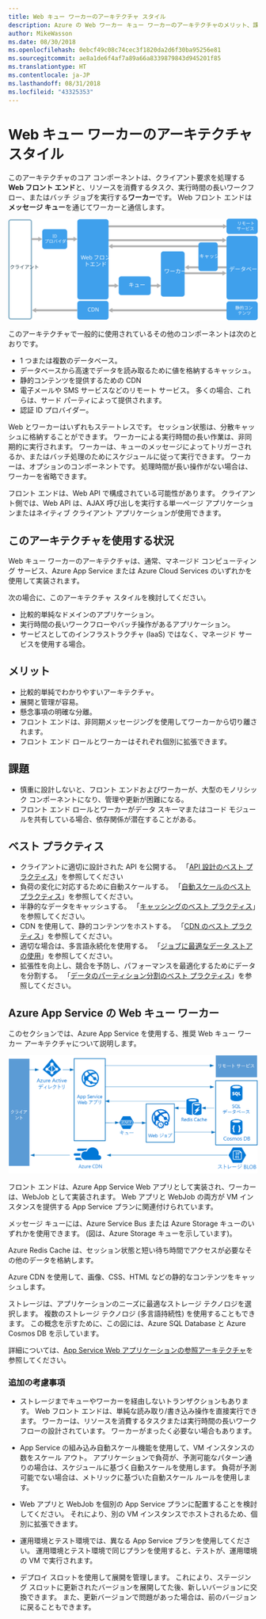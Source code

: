 ```yaml
---
title: Web キュー ワーカーのアーキテクチャ スタイル
description: Azure の Web ワーカー キュー ワーカーのアーキテクチャのメリット、課題、ベスト プラクティスについて説明します。
author: MikeWasson
ms.date: 08/30/2018
ms.openlocfilehash: 0ebcf49c08c74cec3f1820da2d6f30ba95256e81
ms.sourcegitcommit: ae8a1de6f4af7a89a66a8339879843d945201f85
ms.translationtype: HT
ms.contentlocale: ja-JP
ms.lasthandoff: 08/31/2018
ms.locfileid: "43325353"
---
```

# <a name="web-queue-worker-architecture-style"></a>Web キュー ワーカーのアーキテクチャ スタイル

このアーキテクチャのコア コンポーネントは、クライアント要求を処理する **Web フロント エンド**と、リソースを消費するタスク、実行時間の長いワークフロー、またはバッチ ジョブを実行する**ワーカー**です。  Web フロント エンドは**メッセージ キュー**を通じてワーカーと通信します。  

![](./images/web-queue-worker-logical.svg)

このアーキテクチャで一般的に使用されているその他のコンポーネントは次のとおりです。

- 1 つまたは複数のデータベース。 
- データベースから高速でデータを読み取るために値を格納するキャッシュ。
- 静的コンテンツを提供するための CDN
- 電子メールや SMS サービスなどのリモート サービス。 多くの場合、これらは、サード パーティによって提供されます。
- 認証 ID プロバイダー。

Web とワーカーはいずれもステートレスです。 セッション状態は、分散キャッシュに格納することができます。 ワーカーによる実行時間の長い作業は、非同期的に実行されます。 ワーカーは、キューのメッセージによってトリガーされるか、またはバッチ処理のためにスケジュールに従って実行できます。 ワーカーは、オプションのコンポーネントです。 処理時間が長い操作がない場合は、ワーカーを省略できます。  

フロント エンドは、Web API で構成されている可能性があります。 クライアント側では、Web API は、AJAX 呼び出しを実行する単一ページ アプリケーションまたはネイティブ クライアント アプリケーションが使用できます。

## <a name="when-to-use-this-architecture"></a>このアーキテクチャを使用する状況

Web キュー ワーカーのアーキテクチャは、通常、マネージド コンピューティング サービス、Azure App Service または Azure Cloud Services のいずれかを使用して実装されます。 

次の場合に、このアーキテクチャ スタイルを検討してください。

- 比較的単純なドメインのアプリケーション。
- 実行時間の長いワークフローやバッチ操作があるアプリケーション。
- サービスとしてのインフラストラクチャ (IaaS) ではなく、マネージド サービスを使用する場合。

## <a name="benefits"></a>メリット

- 比較的単純でわかりやすいアーキテクチャ。
- 展開と管理が容易。
- 懸念事項の明確な分離。
- フロント エンドは、非同期メッセージングを使用してワーカーから切り離されます。
- フロント エンド ロールとワーカーはそれぞれ個別に拡張できます。

## <a name="challenges"></a>課題

- 慎重に設計しないと、フロント エンドおよびワーカーが、大型のモノリシック コンポーネントになり、管理や更新が困難になる。
- フロント エンド ロールとワーカーがデータ スキーマまたはコード モジュールを共有している場合、依存関係が潜在することがある。 

## <a name="best-practices"></a>ベスト プラクティス

- クライアントに適切に設計された API を公開する。 「[API 設計のベスト プラクティス][api-design]」を参照してください
- 負荷の変化に対応するために自動スケールする。 「[自動スケールのベスト プラクティス][autoscaling]」を参照してください。
- 半静的なデータをキャッシュする。 「[キャッシングのベスト プラクティス][caching]」を参照してください。
- CDN を使用して、静的コンテンツをホストする。 「[CDN のベスト プラクティス][cdn]」を参照してください。
- 適切な場合は、多言語永続化を使用する。 「[ジョブに最適なデータ ストアの使用][polyglot]」を参照してください。
- 拡張性を向上し、競合を予防し、パフォーマンスを最適化するためにデータを分割する。 「[データのパーティション分割のベスト プラクティス][data-partition]」を参照してください。


## <a name="web-queue-worker-on-azure-app-service"></a>Azure App Service の Web キュー ワーカー

このセクションでは、Azure App Service を使用する、推奨 Web キュー ワーカー アーキテクチャについて説明します。 

![](./images/web-queue-worker-physical.png)

フロント エンドは、Azure App Service Web アプリとして実装され、ワーカーは、WebJob として実装されます。 Web アプリと WebJob の両方が VM インスタンスを提供する App Service プランに関連付けられています。 

メッセージ キューには、Azure Service Bus または Azure Storage キューのいずれかを使用できます。 (図は、Azure Storage キューを示しています)。

Azure Redis Cache は、セッション状態と短い待ち時間でアクセスが必要なその他のデータを格納します。

Azure CDN を使用して、画像、CSS、HTML などの静的なコンテンツをキャッシュします。

ストレージは、アプリケーションのニーズに最適なストレージ テクノロジを選択します。 複数のストレージ テクノロジ (多言語持続性) を使用することもできます。 この概念を示すために、この図には、Azure SQL Database と Azure Cosmos DB を示しています。  

詳細については、[App Service Web アプリケーションの参照アーキテクチャ][scalable-web-app]を参照してください。

### <a name="additional-considerations"></a>追加の考慮事項

- ストレージまでキューやワーカーを経由しないトランザクションもあります。 Web フロント エンドは、単純な読み取り/書き込み操作を直接実行できます。 ワーカーは、リソースを消費するタスクまたは実行時間の長いワークフローの設計されています。 ワーカーがまったく必要ない場合もあります。

- App Service の組み込み自動スケール機能を使用して、VM インスタンスの数をスケール アウト。 アプリケーションで負荷が、予測可能なパターン通りの場合は、スケジュールに基づく自動スケールを使用します。 負荷が予測可能でない場合は、メトリックに基づいた自動スケール ルールを使用します。      

- Web アプリと WebJob を個別の App Service プランに配置することを検討してください。 それにより、別の VM インスタンスでホストされるため、個別に拡張できます。 

- 運用環境とテスト環境では、異なる App Service プランを使用してください。 運用環境とテスト環境で同じプランを使用すると、テストが、運用環境の VM で実行されます。

- デプロイ スロットを使用して展開を管理します。 これにより、ステージング スロットに更新されたバージョンを展開してた後、新しいバージョンに交換できます。 また、更新バージョンで問題があった場合は、前のバージョンに戻ることもできます。

<!-- links -->

[api-design]: ../../best-practices/api-design.md
[autoscaling]: ../../best-practices/auto-scaling.md
[caching]: ../../best-practices/caching.md
[cdn]: ../../best-practices/cdn.md
[data-partition]: ../../best-practices/data-partitioning.md
[polyglot]: ../design-principles/use-the-best-data-store.md
[scalable-web-app]: ../../reference-architectures/app-service-web-app/scalable-web-app.md